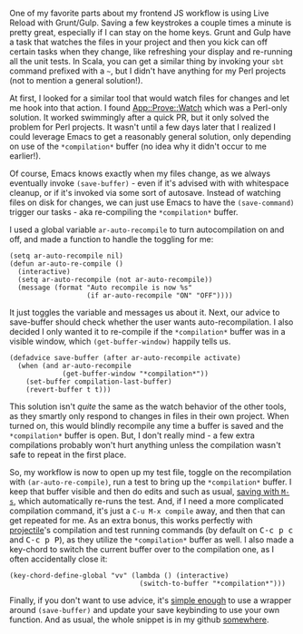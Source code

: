 One of my favorite parts about my frontend JS workflow is using Live
Reload with Grunt/Gulp. Saving a few keystrokes a couple times a
minute is pretty great, especially if I can stay on the home
keys. Grunt and Gulp have a task that watches the files in your
project and then you kick can off certain tasks when they change, like
refreshing your display and re-running all the unit tests. In Scala,
you can get a similar thing by invoking your `sbt` command prefixed
with a `~`, but I didn't have anything for my Perl projects (not to
mention a general solution!).

At first, I looked for a similar tool that would watch files for
changes and let me hook into that action. I found
[App::Prove::Watch](https://metacpan.org/pod/App::Prove::Watch) which
was a Perl-only solution. It worked swimmingly after a quick PR, but
it only solved the problem for Perl projects. It wasn't until a few
days later that I realized I could leverage Emacs to get a reasonably
general solution, only depending on use of the `*compilation*` buffer
(no idea why it didn't occur to me earlier!).

Of course, Emacs knows exactly when my files change, as we always
eventually invoke `(save-buffer)` - even if it's advised with with
whitespace cleanup, or if it's invoked via some sort of
autosave. Instead of watching files on disk for changes, we can just
use Emacs to have the `(save-command)` trigger our tasks - aka
re-compiling the `*compilation*` buffer.

I used a global variable `ar-auto-recompile` to turn autocompilation
on and off, and made a function to handle the toggling for me:

    (setq ar-auto-recompile nil)
    (defun ar-auto-re-compile ()
      (interactive)
      (setq ar-auto-recompile (not ar-auto-recompile))
      (message (format "Auto recompile is now %s"
                       (if ar-auto-recompile "ON" "OFF"))))

It just toggles the variable and messages us about it. Next, our
advice to save-buffer should check whether the user wants
auto-recompilation. I also decided I only wanted it to re-compile if
the `*compilation*` buffer was in a visible window, which
`(get-buffer-window)` happily tells us.

    (defadvice save-buffer (after ar-auto-recompile activate)
      (when (and ar-auto-recompile
                 (get-buffer-window "*compilation*"))
        (set-buffer compilation-last-buffer)
        (revert-buffer t t)))

This solution isn't _quite_ the same as the watch behavior of the
other tools, as they smartly only respond to changes in files in their
own project. When turned on, this would blindly recompile any time a
buffer is saved and the `*compilation*` buffer is open. But, I don't
really mind - a few extra compilations probably won't hurt anything
unless the compilation wasn't safe to repeat in the first place.

So, my workflow is now to open up my test file, toggle on the
recompilation with `(ar-auto-re-compile)`, run a test to bring up the
`*compilation*` buffer. I keep that buffer visible and then do edits
and such as usual, [saving with `M-s`][save], which automatically
re-runs the test. And, if I need a more complicated compilation
command, it's just a `C-u M-x compile` away, and then that can get
repeated for me. As an extra bonus, this works perfectly with
[projectile][]'s compilation and test running commands (by default on
<kbd>C-c p c</kbd> and <kbd>C-c p P</kbd>), as they utilize the
`*compilation*` buffer as well. I also made a key-chord to switch the
current buffer over to the compilation one, as I often accidentally
close it:

    (key-chord-define-global "vv" (lambda () (interactive)
                                    (switch-to-buffer "*compilation*")))

Finally, if you don't want to use advice, it's [simple enough][] to
use a wrapper around `(save-buffer)` and update your save keybinding
to use your own function. And as usual, the whole snippet is in my
github [somewhere][].

[save]:
https://github.com/gempesaw/dotemacs/blob/6ca8a3995d558ac924e576bd60c516dbd1c450e2/dg-elisp/dg-kbd.el#L135-L140
[projectile]: https://github.com/bbatsov/projectile
[simple enough]: https://github.com/gempesaw/dotemacs/blob/8e7cb17e72339069d5e318fd7eb44d4718faa36c/dg-elisp/dg-defun.el#L461-L466
[somewhere]: https://github.com/gempesaw/dotemacs/blob/6ca8a3995d558ac924e576bd60c516dbd1c450e2/dg-elisp/dg-defun.el#L459-L470
